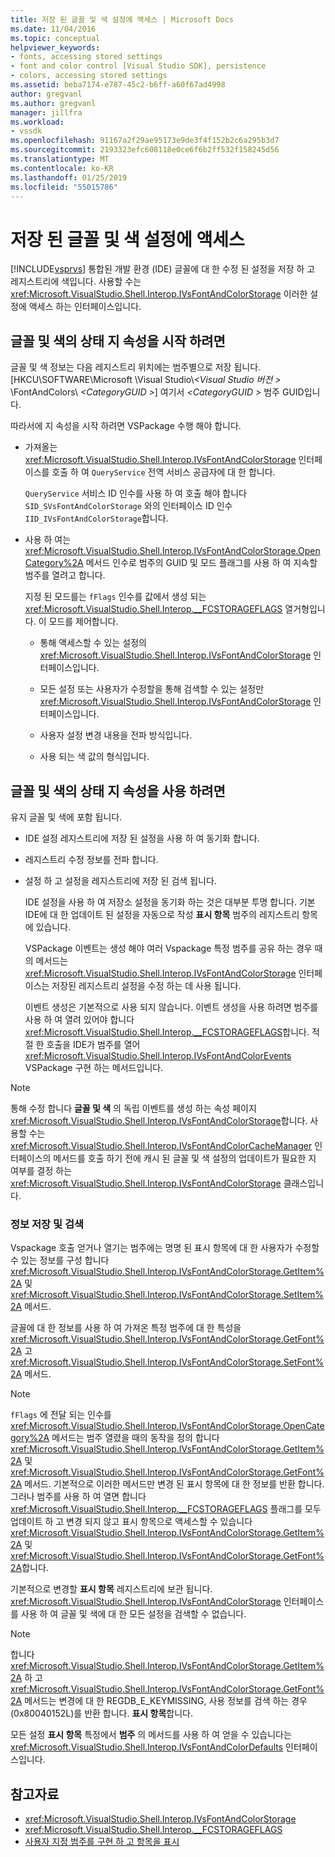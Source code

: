 ```yaml
---
title: 저장 된 글꼴 및 색 설정에 액세스 | Microsoft Docs
ms.date: 11/04/2016
ms.topic: conceptual
helpviewer_keywords:
- fonts, accessing stored settings
- font and color control [Visual Studio SDK], persistence
- colors, accessing stored settings
ms.assetid: beba7174-e787-45c2-b6ff-a60f67ad4998
author: gregvanl
ms.author: gregvanl
manager: jillfra
ms.workload:
- vssdk
ms.openlocfilehash: 91167a2f29ae95173e9de3f4f152b2c6a295b3d7
ms.sourcegitcommit: 2193323efc608118e0ce6f6b2ff532f158245d56
ms.translationtype: MT
ms.contentlocale: ko-KR
ms.lasthandoff: 01/25/2019
ms.locfileid: "55015786"
---
```

# <a name="access-stored-font-and-color-settings"></a>저장 된 글꼴 및 색 설정에 액세스
[!INCLUDE[vsprvs](../code-quality/includes/vsprvs_md.md)] 통합된 개발 환경 (IDE) 글꼴에 대 한 수정 된 설정을 저장 하 고 레지스트리에 색입니다. 사용할 수는 <xref:Microsoft.VisualStudio.Shell.Interop.IVsFontAndColorStorage> 이러한 설정에 액세스 하는 인터페이스입니다.

## <a name="to-initiate-state-persistence-of-fonts-and-colors"></a>글꼴 및 색의 상태 지 속성을 시작 하려면
 글꼴 및 색 정보는 다음 레지스트리 위치에는 범주별으로 저장 됩니다. [HKCU\SOFTWARE\Microsoft \Visual Studio\\*\<Visual Studio 버전 >* \FontAndColors\\  *\<CategoryGUID >*] 여기서  *\<CategoryGUID >* 범주 GUID입니다.

 따라서에 지 속성을 시작 하려면 VSPackage 수행 해야 합니다.

-   가져올는 <xref:Microsoft.VisualStudio.Shell.Interop.IVsFontAndColorStorage> 인터페이스를 호출 하 여 `QueryService` 전역 서비스 공급자에 대 한 합니다.

     `QueryService` 서비스 ID 인수를 사용 하 여 호출 해야 합니다 `SID_SVsFontAndColorStorage` 와의 인터페이스 ID 인수 `IID_IVsFontAndColorStorage`합니다.

-   사용 하 여는 <xref:Microsoft.VisualStudio.Shell.Interop.IVsFontAndColorStorage.OpenCategory%2A> 메서드 인수로 범주의 GUID 및 모드 플래그를 사용 하 여 지속할 범주를 열려고 합니다.

     지정 된 모드를는 `fFlags` 인수를 값에서 생성 되는 <xref:Microsoft.VisualStudio.Shell.Interop.__FCSTORAGEFLAGS> 열거형입니다. 이 모드를 제어합니다.

    -   통해 액세스할 수 있는 설정의 <xref:Microsoft.VisualStudio.Shell.Interop.IVsFontAndColorStorage> 인터페이스입니다.

    -   모든 설정 또는 사용자가 수정할을 통해 검색할 수 있는 설정만 <xref:Microsoft.VisualStudio.Shell.Interop.IVsFontAndColorStorage> 인터페이스입니다.

    -   사용자 설정 변경 내용을 전파 방식입니다.

    -   사용 되는 색 값의 형식입니다.

## <a name="to-use-state-persistence-of-fonts-and-colors"></a>글꼴 및 색의 상태 지 속성을 사용 하려면
 유지 글꼴 및 색에 포함 됩니다.

- IDE 설정 레지스트리에 저장 된 설정을 사용 하 여 동기화 합니다.

- 레지스트리 수정 정보를 전파 합니다.

- 설정 하 고 설정을 레지스트리에 저장 된 검색 됩니다.

  IDE 설정을 사용 하 여 저장소 설정을 동기화 하는 것은 대부분 투명 합니다. 기본 IDE에 대 한 업데이트 된 설정을 자동으로 작성 **표시 항목** 범주의 레지스트리 항목에 있습니다.

  VSPackage 이벤트는 생성 해야 여러 Vspackage 특정 범주를 공유 하는 경우 때의 메서드는 <xref:Microsoft.VisualStudio.Shell.Interop.IVsFontAndColorStorage> 인터페이스는 저장된 레지스트리 설정을 수정 하는 데 사용 됩니다.

  이벤트 생성은 기본적으로 사용 되지 않습니다. 이벤트 생성을 사용 하려면 범주를 사용 하 여 열려 있어야 합니다 <xref:Microsoft.VisualStudio.Shell.Interop.__FCSTORAGEFLAGS>합니다. 적절 한 호출을 IDE가 범주를 열어 <xref:Microsoft.VisualStudio.Shell.Interop.IVsFontAndColorEvents> VSPackage 구현 하는 메서드입니다.

> [!NOTE]
>  통해 수정 합니다 **글꼴 및 색** 의 독립 이벤트를 생성 하는 속성 페이지 <xref:Microsoft.VisualStudio.Shell.Interop.IVsFontAndColorStorage>합니다. 사용할 수는 <xref:Microsoft.VisualStudio.Shell.Interop.IVsFontAndColorCacheManager> 인터페이스의 메서드를 호출 하기 전에 캐시 된 글꼴 및 색 설정의 업데이트가 필요한 지 여부를 결정 하는 <xref:Microsoft.VisualStudio.Shell.Interop.IVsFontAndColorStorage> 클래스입니다.

### <a name="store-and-retrieve-information"></a>정보 저장 및 검색
 Vspackage 호출 얻거나 열기는 범주에는 명명 된 표시 항목에 대 한 사용자가 수정할 수 있는 정보를 구성 합니다 <xref:Microsoft.VisualStudio.Shell.Interop.IVsFontAndColorStorage.GetItem%2A> 및 <xref:Microsoft.VisualStudio.Shell.Interop.IVsFontAndColorStorage.SetItem%2A> 메서드.

 글꼴에 대 한 정보를 사용 하 여 가져온 특정 범주에 대 한 특성을 <xref:Microsoft.VisualStudio.Shell.Interop.IVsFontAndColorStorage.GetFont%2A> 고 <xref:Microsoft.VisualStudio.Shell.Interop.IVsFontAndColorStorage.SetFont%2A> 메서드.

> [!NOTE]
>  `fFlags` 에 전달 되는 인수를 <xref:Microsoft.VisualStudio.Shell.Interop.IVsFontAndColorStorage.OpenCategory%2A> 메서드는 범주 열렸을 때의 동작을 정의 합니다 <xref:Microsoft.VisualStudio.Shell.Interop.IVsFontAndColorStorage.GetItem%2A> 및 <xref:Microsoft.VisualStudio.Shell.Interop.IVsFontAndColorStorage.GetFont%2A> 메서드. 기본적으로 이러한 메서드만 변경 된 표시 항목에 대 한 정보를 반환 합니다. 그러나 범주를 사용 하 여 열면 합니다 <xref:Microsoft.VisualStudio.Shell.Interop.__FCSTORAGEFLAGS> 플래그를 모두 업데이트 하 고 변경 되지 않고 표시 항목으로 액세스할 수 있습니다 <xref:Microsoft.VisualStudio.Shell.Interop.IVsFontAndColorStorage.GetItem%2A> 및 <xref:Microsoft.VisualStudio.Shell.Interop.IVsFontAndColorStorage.GetFont%2A>합니다.

 기본적으로 변경할 **표시 항목** 레지스트리에 보관 됩니다. <xref:Microsoft.VisualStudio.Shell.Interop.IVsFontAndColorStorage> 인터페이스를 사용 하 여 글꼴 및 색에 대 한 모든 설정을 검색할 수 없습니다.

> [!NOTE]
>  합니다 <xref:Microsoft.VisualStudio.Shell.Interop.IVsFontAndColorStorage.GetItem%2A> 하 고 <xref:Microsoft.VisualStudio.Shell.Interop.IVsFontAndColorStorage.GetFont%2A> 메서드는 변경에 대 한 REGDB_E_KEYMISSING, 사용 정보를 검색 하는 경우 (0x80040152L)를 반환 합니다. **표시 항목**합니다.

 모든 설정 **표시 항목** 특정에서 **범주** 의 메서드를 사용 하 여 얻을 수 있습니다는 <xref:Microsoft.VisualStudio.Shell.Interop.IVsFontAndColorDefaults> 인터페이스입니다.

## <a name="see-also"></a>참고자료

- <xref:Microsoft.VisualStudio.Shell.Interop.IVsFontAndColorStorage>
- <xref:Microsoft.VisualStudio.Shell.Interop.__FCSTORAGEFLAGS>
- [사용자 지정 범주를 구현 하 고 항목을 표시](../extensibility/implementing-custom-categories-and-display-items.md)